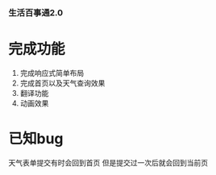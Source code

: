 ### 生活百事通2.0
# 完成功能
1. 完成响应式简单布局
2. 完成首页以及天气查询效果
3. 翻译功能
4. 动画效果
# 已知bug
天气表单提交有时会回到首页 但是提交过一次后就会回到当前页 